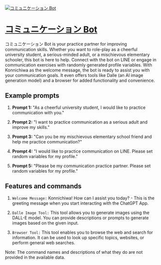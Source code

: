 [![コミュニケーション Bot](https://files.oaiusercontent.com/file-eWkKCgUQSHNXVQL9XmE6bE8a?se=2123-10-18T06%3A04%3A09Z&sp=r&sv=2021-08-06&sr=b&rscc=max-age%3D31536000%2C%20immutable&rscd=attachment%3B%20filename%3D3d9f6a18-c8e5-48e5-9a3c-750bc823f920.png&sig=kko%2BSS9h9nwvB8RUzHgotZOMP1fhGglBaSuC/NVvoGQ%3D)](https://chat.openai.com/g/g-lLAKSrA4E-komiyunikesiyon-bot)

# [コミュニケーション Bot](https://chat.openai.com/g/g-lLAKSrA4E-komiyunikesiyon-bot)

コミュニケーション Bot is your practice partner for improving communication skills. Whether you want to role-play as a cheerful university student, a serious-minded adult, or a mischievous elementary schooler, this bot is here to help. Connect with the bot on LINE or engage in communication exercises with randomly generated profile variables. With Konnichiwa as the welcome message, the bot is ready to assist you with your communication goals. It even offers tools like Dalle (an AI image generation model) and a browser for added functionality and convenience.

## Example prompts

1. **Prompt 1:** "As a cheerful university student, I would like to practice communication with you."

2. **Prompt 2:** "I want to practice communication as a serious adult and improve my skills."

3. **Prompt 3:** "Can you be my mischievous elementary school friend and help me practice communication?"

4. **Prompt 4:** "I would like to practice communication on LINE. Please set random variables for my profile."

5. **Prompt 5:** "Please be my communication practice partner. Please set random variables for my profile."

## Features and commands

1. `Welcome Message:` Konnichiwa! How can I assist you today? - This is the greeting message when you start interacting with the ChatGPT App.

2. `Dalle Image Tool:` This tool allows you to generate images using the DALL-E model. You can provide descriptions or prompts to generate images based on the given input.

3. `Browser Tool:` This tool enables you to browse the web and search for information. It can be used to look up specific topics, websites, or perform general web searches.

Note: The command names and descriptions of what they do are not provided in the available data.